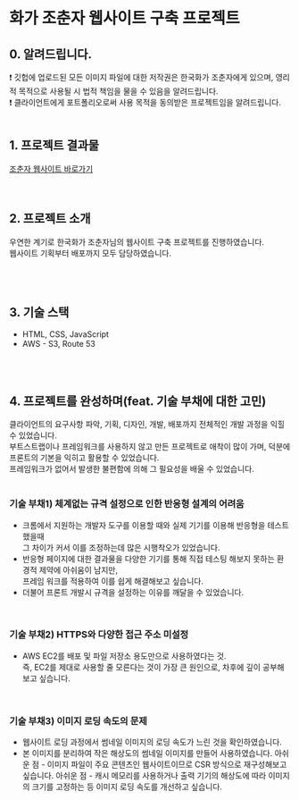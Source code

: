 # 화가 조춘자 웹사이트 구축 프로젝트

## 0. 알려드립니다.
❗️ 깃헙에 업로드된 모든 이미지 파일에 대한 저작권은 한국화가 조춘자에게 있으며, 영리적 목적으로 사용될 시 법적 책임을 물을 수 있음을 알려드립니다.
</br>
❗️ 클라이언트에게 포트폴리오로써 사용 목적을 동의받은 프로젝트임을 알려드립니다.
</br>
</br>
## 1. 프로젝트 결과물
[조춘자 웹사이트 바로가기](http://www.choeunsum.com)</br>
</br>
</br>
## 2. 프로젝트 소개
우연한 계기로 한국화가 조춘자님의 웹사이트 구축 프로젝트를 진행하였습니다.</br> 
웹사이트 기획부터 배포까지 모두 담당하였습니다.</br>  
</br>
</br>
## 3. 기술 스택
* HTML, CSS, JavaScript
* AWS - S3, Route 53
</br>
</br>

## 4. 프로젝트를 완성하며(feat. 기술 부채에 대한 고민)
클라이언트의 요구사항 파악, 기획, 디자인, 개발, 배포까지 전체적인 개발 과정을 익힐 수 있었습니다. </br>
부트스트랩이나 프레임워크를 사용하지 않고 만든 프로젝트로 애착이 많이 가며, 덕분에 프론트의 기본을 익히고 활용할 수 있었습니다.</br>
프레임워크가 없어서 발생한 불편함에 의해 그 필요성을 배울 수 있었습니다.</br>
</br>
### 기술 부채1) 체계없는 규격 설정으로 인한 반응형 설계의 어려움 
- 크롬에서 지원하는 개발자 도구를 이용할 때와 실제 기기를 이용해 반응형을 테스트 했을때</br>
그 차이가 커서 이를 조정하는데 많은 시행착오가 있었습니다.</br>
- 반응형 페이지에 대한 결과물을 다양한 기기를 통해 직접 테스팅 해보지 못하는 환경적 제약에 아쉬움이 남지만, </br>
프레임 워크를 적용하여 이를 쉽게 해결해보고 싶습니다.</br>
- 더불어 프론트 개발시 규격을 설정하는 이유를 깨달을 수 있었습니다.</br> 
</br>

### 기술 부채2) HTTPS와 다양한 접근 주소 미설정 </br>
- AWS EC2를 배포 및 파일 저장소 용도만으로 사용하였다는 것.</br>
즉, EC2를 제대로 사용할 줄 모른다는 것이 가장 큰 원인으로, 차후에 깊이 공부해보고 싶습니다.</br>
</br>

### 기술 부채3) 이미지 로딩 속도의 문제
- 웹사이트 로딩 과정에서 썸네일 이미지의 로딩 속도가 느린 것을 확인하였습니다.</br> 
- 본 이미지를 분리하여 작은 해상도의 썸네일 이미지를 만들어 사용하였습니다.
아쉬운 점 - 이미지 파일이 주요 콘텐츠인 웹사이트이므로 CSR 방식으로 재구성해보고 싶습니다.
아쉬운 점 - 캐시 메모리를 사용하거나 출력 기기의 해상도에 따라 이미지의 크기를 고정하는 등 이미지 로딩 속도를 개선하고 싶습니다.


